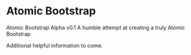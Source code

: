 # Atomic Bootstrap

Atomic Bootstrap Alpha v0.1
A humble attempt at creating a truly Atomic Bootstrap

Additional helpful information to come.
